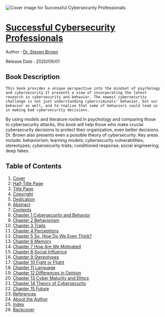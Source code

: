 ![Cover image for Successful Cybersecurity Professionals](https://imgdetail.ebookreading.net/cover/cover/20201212/EB9781952538438.jpg)

[Successful Cybersecurity Professionals](https://ebookreading.net/view/book/Successful+Cybersecurity+Professionals-EB9781952538438_1.html "Successful Cybersecurity Professionals")
====================================================================================================================

Author : [Dr. Steven Brown](https://ebookreading.net/search/author/Dr.+Steven+Brown)

Release Date : 2020/09/01

Book Description
-----------------


    
    This book provides a unique perspective into the mindset of psychology and cybersecurity.It presents a view of incorporating the latest research in cybersecurity and behavior. The newest cybersecurity challenge is not just understanding cybercriminals’ behavior, but our behavior as well, and to realize that some of behaviors could lead us in making bad cybersecurity decisions.
By using models and literature rooted in psychology and comparing those to cybersecurity attacks, this book will help those who make crucial cybersecurity decisions to protect their organization, even better decisions. Dr. Brown also presents even a possible theory of cybersecurity. Key areas include: behaviorism; learning models; cybersecurity vulnerabilities; stereotypes; cybersecurity traits; conditioned response; social engineering; deep fakes.

  

Table of Contents
-----------------

1. [Cover](https://ebookreading.net/view/book/Successful+Cybersecurity+Professionals-EB9781952538438_1.html)
1. [Half-Title Page](https://ebookreading.net/view/book/Successful+Cybersecurity+Professionals-EB9781952538438_2.html)
1. [Title Page](https://ebookreading.net/view/book/Successful+Cybersecurity+Professionals-EB9781952538438_3.html)
1. [Copyright](https://ebookreading.net/view/book/Successful+Cybersecurity+Professionals-EB9781952538438_4.html)
1. [Dedication](https://ebookreading.net/view/book/Successful+Cybersecurity+Professionals-EB9781952538438_5.html)
1. [Abstract](https://ebookreading.net/view/book/Successful+Cybersecurity+Professionals-EB9781952538438_6.html)
1. [Contents](https://ebookreading.net/view/book/Successful+Cybersecurity+Professionals-EB9781952538438_7.html)
1. [Chapter 1 Cybersecurity and Behavior](https://ebookreading.net/view/book/Successful+Cybersecurity+Professionals-EB9781952538438_8.html)
1. [Chapter 2 Behaviorism](https://ebookreading.net/view/book/Successful+Cybersecurity+Professionals-EB9781952538438_9.html)
1. [Chapter 3 Traits](https://ebookreading.net/view/book/Successful+Cybersecurity+Professionals-EB9781952538438_10.html)
1. [Chapter 4 Perceptions](https://ebookreading.net/view/book/Successful+Cybersecurity+Professionals-EB9781952538438_11.html)
1. [Chapter 5 So, How Do We Even Think?](https://ebookreading.net/view/book/Successful+Cybersecurity+Professionals-EB9781952538438_12.html)
1. [Chapter 6 Memory](https://ebookreading.net/view/book/Successful+Cybersecurity+Professionals-EB9781952538438_13.html)
1. [Chapter 7 How Are We Motivated](https://ebookreading.net/view/book/Successful+Cybersecurity+Professionals-EB9781952538438_14.html)
1. [Chapter 8 Social Influence](https://ebookreading.net/view/book/Successful+Cybersecurity+Professionals-EB9781952538438_15.html)
1. [Chapter 9 Stereotypes](https://ebookreading.net/view/book/Successful+Cybersecurity+Professionals-EB9781952538438_16.html)
1. [Chapter 10 Fight or Flight](https://ebookreading.net/view/book/Successful+Cybersecurity+Professionals-EB9781952538438_17.html)
1. [Chapter 11 Language](https://ebookreading.net/view/book/Successful+Cybersecurity+Professionals-EB9781952538438_18.html)
1. [Chapter 12 Differences in Opinion](https://ebookreading.net/view/book/Successful+Cybersecurity+Professionals-EB9781952538438_19.html)
1. [Chapter 13 Cyber Maturity and Ethics](https://ebookreading.net/view/book/Successful+Cybersecurity+Professionals-EB9781952538438_20.html)
1. [Chapter 14 Theory of Cybersecurity](https://ebookreading.net/view/book/Successful+Cybersecurity+Professionals-EB9781952538438_21.html)
1. [Chapter 15 Future](https://ebookreading.net/view/book/Successful+Cybersecurity+Professionals-EB9781952538438_22.html)
1. [References](https://ebookreading.net/view/book/Successful+Cybersecurity+Professionals-EB9781952538438_23.html)
1. [About the Author](https://ebookreading.net/view/book/Successful+Cybersecurity+Professionals-EB9781952538438_24.html)
1. [Index](https://ebookreading.net/view/book/Successful+Cybersecurity+Professionals-EB9781952538438_25.html)
1. [Backcover](https://ebookreading.net/view/book/Successful+Cybersecurity+Professionals-EB9781952538438_26.html)
